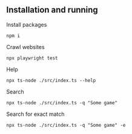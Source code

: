 ## Installation and running

Install packages
```
npm i
```
Crawl websites
```
npx playwright test
```
Help
```
npx ts-node ./src/index.ts --help
```
Search
```
npx ts-node ./src/index.ts -q "Some game" 
```
Search for exact match
```
npx ts-node ./src/index.ts -q "Some game" -e
```
